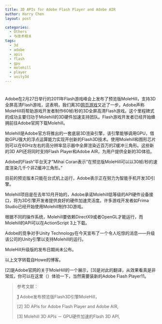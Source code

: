 ```yaml
---
title: 3D APIs for Adobe Flash Player and Adobe AIR
author: Harry Chen
layout: post

categories:
  - Others
  - 与技术相关
tags:
  - 3d
  - adobe
  - apis
  - flash
  - gpu
  - molehill
  - player
  - unity3d
---
```

# 

Adobe在2月27日举行的2011年Flash游戏峰会上发布了预览版MoleHill，支持3D全屏高清Flash游戏，这表明，我们离3D[网页游戏][1]又近了一步。Adobe声称MoleHill将帮助游戏开发者制作60帧/秒的3D全屏高清Flash游戏。这个里程碑式的成功主要归功于Molehill的3D硬件加速支持团队。Flash游戏开发者已经开始蜂拥前往Adobe官网下载Molehill。

Molehill是Adobe官方将推出的一套底层3D渲染引擎，该引擎能够调用GPU，借助GPU强大的浮点运算能力实现开创新的Flash3D技术。使用Molehill和图形芯片则可以在60Hz左右的高分辨率显示器中全屏渲染近百万的Z缓冲三角形。这些新的3D API还将同时支持Flash Player和Adobe AIR，为用户提供全新的3D体验。

Adobe的Flash“平台天才”Mihai Coran表示“在预览版MoleHill可以以30帧/秒的速度渲染几千个非Z缓冲三角形。”

目前的预览版本只能在台式机上运行，Adobe表示正在努力为智能手机开发3D引擎。

Molehill项目是在去年10月开始的，Adobe承诺Molehill低等级的API硬件设备接口，将为3D引擎开发者提供良好的硬件加速灵活度。许多游戏开发者如Frima Studio已经开始使用Molehill制作3D游戏。

根据不同的操作系统，Molehill要依赖DirectX9或者OpenGL才能运行，而Molehill的API可以在ActionScript 3上下载。

Adobe的竞争对手Unity Technology在今天宣布了一个令人吃惊的消息——升级该公司的Unity引擎以支持Molehill的运行。

MoleHill升级版的发布日期尚未公布。

以上文字转载自Howe的博客。

[2]是Adobe官网的关于MoleHill的一个展示，[3]是对此的翻译，从效果看真是非常炫，你可以在这里（）体验一下，当然需要装新的Adobe Flash Player11。

> 参考文献：
>
> [1] Adobe发布预览版Flash3D引擎MoleHill，
>
> 
>
> [2] 3D APIs for Adobe Flash Player and Adobe AIR,
>
> 
>
> [3] Molehill 3D APIs － GPU硬件加速的Flash 3D API,
>
> 

   [1]: http://www.07073.com/

